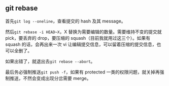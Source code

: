 ## git rebase

首先`git log --oneline`，查看提交的 hash 及其 message。

然后`git rebase -i HEAD~X`，X 替换为需要编辑的数量。需要维持不变的提交就 pick，要丢弃的 drop，要压缩的 squash（目前我就用过这三个）。如果有 squash 的话，会再出来一次 vi 让编辑提交信息，可以留着压缩的提交信息，也可以全删了。

如果出错了，就退出去`git rebase --abort`。

最后务必强制推送`git push -f`，如果有 protected 一类的权限问题，就关掉再强制推送，不然会变成出现分岔需要 merge。
